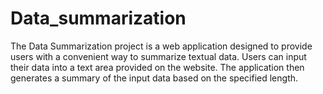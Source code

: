 # Data_summarization
The Data Summarization project is a web application designed to provide users with a convenient way to summarize textual data. Users can input their data into a text area provided on the website. The application then generates a summary of the input data based on the specified length.
